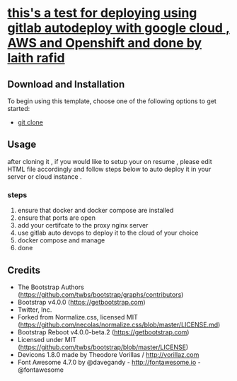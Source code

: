 # [this's a test for deploying using gitlab autodeploy with google cloud , AWS and Openshift and done by laith rafid ](https://www.linkedin.com/in/laithrafid/)



## Download and Installation

To begin using this template, choose one of the following options to get started:
* [git clone ](https://gitlab.com/laith.rafid/site.git)

## Usage
after cloning it , if you would like to setup your on resume , please edit HTML
file accordingly and follow steps below to auto deploy it in your server or
cloud instance .
### steps
1. ensure that docker and docker compose are installed
2. ensure that ports are open
3. add your certifcate to the proxy nginx server
4. use gitlab auto devops to deploy it to the cloud of your choice
5. docker compose and manage
6. done


## Credits
 * The Bootstrap Authors  (https://github.com/twbs/bootstrap/graphs/contributors)
 * Bootstrap v4.0.0 (https://getbootstrap.com)
 * Twitter, Inc.
 * Forked from Normalize.css, licensed MIT (https://github.com/necolas/normalize.css/blob/master/LICENSE.md)
 * Bootstrap Reboot v4.0.0-beta.2 (https://getbootstrap.com)
 * Licensed under MIT (https://github.com/twbs/bootstrap/blob/master/LICENSE)
 * Devicons 1.8.0 made by Theodore Vorillas / http://vorillaz.com 
 * Font Awesome 4.7.0 by @davegandy - http://fontawesome.io - @fontawesome